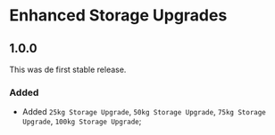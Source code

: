 # Enhanced Storage Upgrades

## 1.0.0

This was de first stable release.


### Added

- Added `25kg Storage Upgrade`, `50kg Storage Upgrade`, `75kg Storage Upgrade`, `100kg Storage Upgrade`;
